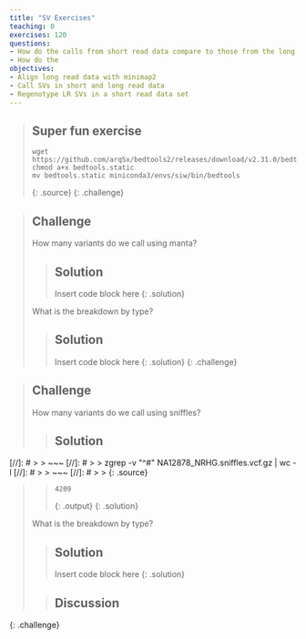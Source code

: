 ```yaml
---
title: "SV Exercises"
teaching: 0
exercises: 120
questions:
- How do the calls from short read data compare to those from the long read data?
- How do the 
objectives:
- Align long read data with minimap2
- Call SVs in short and long read data
- Regenotype LR SVs in a short read data set
---
```


> ## Super fun exercise
>
> ~~~
> wget https://github.com/arq5x/bedtools2/releases/download/v2.31.0/bedtools.static
> chmod a+x bedtools.static
> mv bedtools.static miniconda3/envs/siw/bin/bedtools
> ~~~
> {: .source}
{: .challenge}

> ## Challenge
>
> How many variants do we call using manta?
>
> > ## Solution
> > Insert code block here
> {: .solution}
>
> What is the breakdown by type?
>
> > ## Solution
> > Insert code block here
> {: .solution}
{: .challenge}

> ## Challenge
>
> How many variants do we call using sniffles? 
>
> > ## Solution
[//]: # > > ~~~
[//]: # > > zgrep -v "^#" NA12878_NRHG.sniffles.vcf.gz | wc -l
[//]: # > > ~~~
[//]: # > > {: .source}
> > ~~~
> > 4209
> > ~~~
> > {: .output}
> {: .solution}
>
> What is the breakdown by type? 
>
> > ## Solution
> > Insert code block here
> {: .solution}
>
> > ## Discussion
> >  
{: .challenge}
